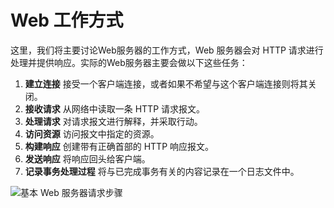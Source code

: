 # Web 工作方式

这里，我们将主要讨论Web服务器的工作方式，Web 服务器会对 HTTP 请求进行处理并提供响应。实际的Web服务器主要会做以下这些任务：

1. **建立连接** 接受一个客户端连接，或者如果不希望与这个客户端连接则将其关闭。
2. **接收请求** 从网络中读取一条 HTTP 请求报文。
3. **处理请求** 对请求报文进行解释，并采取行动。
4. **访问资源** 访问报文中指定的资源。
5. **构建响应** 创建带有正确首部的 HTTP 响应报文。
6. **发送响应** 将响应回头给客户端。
7. **记录事务处理过程** 将与已完成事务有关的内容记录在一个日志文件中。

![基本 Web 服务器请求步骤](.../basic-web-server-request-steps.png)

